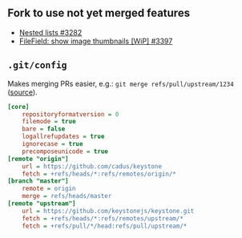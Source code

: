 ## Fork to use not yet merged features

- [Nested lists #3282](https://github.com/keystonejs/keystone/pull/3282)
- [FileField: show image thumbnails [WiP] #3397](https://github.com/keystonejs/keystone/pull/3397)


## `.git/config`

Makes merging PRs easier, e.g.: `git merge refs/pull/upstream/1234` ([source](https://news.ycombinator.com/item?id=9051220)).

```ini
[core]
	repositoryformatversion = 0
	filemode = true
	bare = false
	logallrefupdates = true
	ignorecase = true
	precomposeunicode = true
[remote "origin"]
	url = https://github.com/cadus/keystone
	fetch = +refs/heads/*:refs/remotes/origin/*
[branch "master"]
	remote = origin
	merge = refs/heads/master
[remote "upstream"]
	url = https://github.com/keystonejs/keystone.git
	fetch = +refs/heads/*:refs/remotes/upstream/*
	fetch = +refs/pull/*/head:refs/pull/upstream/*
```

